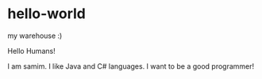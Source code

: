 # hello-world
my warehouse :)

Hello Humans!

I am samim. 
I like Java and C# languages.
I want to be a good programmer!
